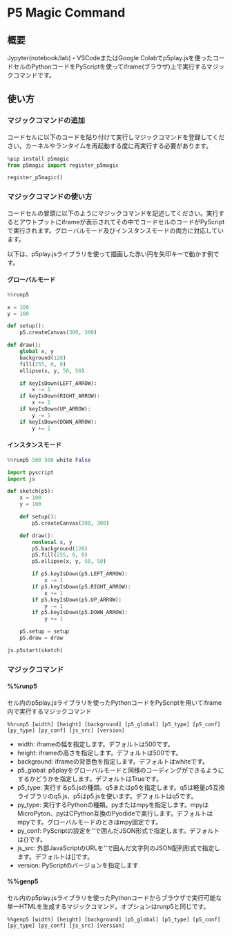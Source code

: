 # P5 Magic Command

## 概要

Jypyter(notebook/lab)・VSCodeまたはGoogle Colabでp5play.jsを使ったコードセルのPythonコードをPyScriptを使ってiframe(ブラウザ)上で実行するマジックコマンドです。

## 使い方

### マジックコマンドの追加

コードセルに以下のコードを貼り付けて実行しマジックコマンドを登録してください。カーネルやランタイムを再起動する度に再実行する必要があります。

```python
%pip install p5magic
from p5magic import register_p5magic

register_p5magic()
```

### マジックコマンドの使い方

コードセルの冒頭に以下のようにマジックコマンドを記述してください。実行するとアウトプットにiframeが表示されてその中でコードセルのコードがPyScriptで実行されます。グローバルモード及びインスタンスモードの両方に対応しています。

以下は、p5play.jsライブラリを使って描画した赤い円を矢印キーで動かす例です。

#### グローバルモード

```python
%%runp5

x = 100
y = 100

def setup():
    p5.createCanvas(300, 300)

def draw():
    global x, y
    background(128)
    fill(255, 0, 0)
    ellipse(x, y, 50, 50)

    if keyIsDown(LEFT_ARROW):
        x -= 1
    if keyIsDown(RIGHT_ARROW):
        x += 1
    if keyIsDown(UP_ARROW):
        y -= 1
    if keyIsDown(DOWN_ARROW):
        y += 1
```

#### インスタンスモード

```python
%%runp5 500 500 white False

import pyscript
import js

def sketch(p5):
    x = 100
    y = 100

    def setup():
        p5.createCanvas(300, 300)

    def draw():
        nonlocal x, y
        p5.background(128)
        p5.fill(255, 0, 0)
        p5.ellipse(x, y, 50, 50)

        if p5.keyIsDown(p5.LEFT_ARROW):
            x -= 1
        if p5.keyIsDown(p5.RIGHT_ARROW):
            x += 1
        if p5.keyIsDown(p5.UP_ARROW):
            y -= 1
        if p5.keyIsDown(p5.DOWN_ARROW):
            y += 1

    p5.setup = setup
    p5.draw = draw

js.p5start(sketch)
```

### マジックコマンド

#### %%runp5

セル内のp5play.jsライブラリを使ったPythonコードをPyScriptを用いてiframe内で実行するマジックコマンド

```juypyter
%%runp5 [width] [height] [background] [p5_global] [p5_type] [p5_conf] [py_type] [py_conf] [js_src] [version]
```

- width: iframeの幅を指定します。デフォルトは500です。
- height: iframeの高さを指定します。デフォルトは500です。
- background: iframeの背景色を指定します。デフォルトはwhiteです。
- p5_global: p5playをグローバルモードと同様のコーディングができるようにするかどうかを指定します。デフォルトはTrueです。
- p5_type: 実行するp5.jsの種類。q5またはp5を指定します。q5は軽量p5互換ライブラリのq5.js、p5はp5.jsを使います。デフォルトはq5です。
- py_type: 実行するPythonの種類。pyまたはmpyを指定します。mpyはMicroPyton、pyはCPython互換のPyodideで実行します。デフォルトはmpyです。グローバルモードのときはmpy固定です。
- py_conf: PyScriptの設定を''で囲んだJSON形式で指定します。デフォルトは{}です。
- js_src: 外部JavaScriptのURLを''で囲んだ文字列のJSON配列形式で指定します。デフォルトは[]です。
- version: PyScriptのバージョンを指定します.

#### %%genp5

セル内のp5play.jsライブラリを使ったPythonコードからブラウザで実行可能な単一HTMLを生成するマジックコマンド。オプションはrunp5と同じです。

```juypyter
%%genp5 [width] [height] [background] [p5_global] [p5_type] [p5_conf] [py_type] [py_conf] [js_src] [version]
```
